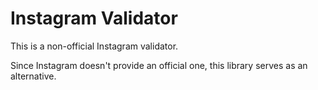 # Instagram Validator

This is a non-official Instagram validator.

Since Instagram doesn't provide an official one, this library serves as an alternative.
